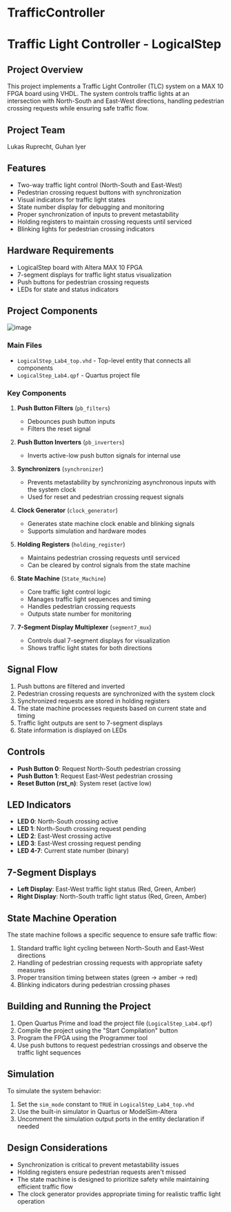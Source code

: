 # TrafficController

# Traffic Light Controller - LogicalStep 

## Project Overview
This project implements a Traffic Light Controller (TLC) system on a MAX 10 FPGA board using VHDL. The system controls traffic lights at an intersection with North-South and East-West directions, handling pedestrian crossing requests while ensuring safe traffic flow.

## Project Team
Lukas Ruprecht, Guhan Iyer

## Features
- Two-way traffic light control (North-South and East-West)
- Pedestrian crossing request buttons with synchronization
- Visual indicators for traffic light states
- State number display for debugging and monitoring
- Proper synchronization of inputs to prevent metastability
- Holding registers to maintain crossing requests until serviced
- Blinking lights for pedestrian crossing indicators

## Hardware Requirements
- LogicalStep board with Altera MAX 10 FPGA
- 7-segment displays for traffic light status visualization
- Push buttons for pedestrian crossing requests
- LEDs for state and status indicators

## Project Components

![image](https://github.com/user-attachments/assets/92d94445-e759-4d84-b009-d2e078d5286c)



### Main Files
- `LogicalStep_Lab4_top.vhd` - Top-level entity that connects all components
- `LogicalStep_Lab4.qpf` - Quartus project file

### Key Components
1. **Push Button Filters** (`pb_filters`)
   - Debounces push button inputs
   - Filters the reset signal

2. **Push Button Inverters** (`pb_inverters`)
   - Inverts active-low push button signals for internal use

3. **Synchronizers** (`synchronizer`)
   - Prevents metastability by synchronizing asynchronous inputs with the system clock
   - Used for reset and pedestrian crossing request signals

4. **Clock Generator** (`clock_generator`)
   - Generates state machine clock enable and blinking signals
   - Supports simulation and hardware modes

5. **Holding Registers** (`holding_register`)
   - Maintains pedestrian crossing requests until serviced
   - Can be cleared by control signals from the state machine

6. **State Machine** (`State_Machine`)
   - Core traffic light control logic
   - Manages traffic light sequences and timing
   - Handles pedestrian crossing requests
   - Outputs state number for monitoring

7. **7-Segment Display Multiplexer** (`segment7_mux`)
   - Controls dual 7-segment displays for visualization
   - Shows traffic light states for both directions

## Signal Flow
1. Push buttons are filtered and inverted
2. Pedestrian crossing requests are synchronized with the system clock
3. Synchronized requests are stored in holding registers
4. The state machine processes requests based on current state and timing
5. Traffic light outputs are sent to 7-segment displays
6. State information is displayed on LEDs

## Controls
- **Push Button 0**: Request North-South pedestrian crossing
- **Push Button 1**: Request East-West pedestrian crossing
- **Reset Button (rst_n)**: System reset (active low)

## LED Indicators
- **LED 0**: North-South crossing active
- **LED 1**: North-South crossing request pending
- **LED 2**: East-West crossing active
- **LED 3**: East-West crossing request pending
- **LED 4-7**: Current state number (binary)

## 7-Segment Displays
- **Left Display**: East-West traffic light status (Red, Green, Amber)
- **Right Display**: North-South traffic light status (Red, Green, Amber)

## State Machine Operation
The state machine follows a specific sequence to ensure safe traffic flow:
1. Standard traffic light cycling between North-South and East-West directions
2. Handling of pedestrian crossing requests with appropriate safety measures
3. Proper transition timing between states (green → amber → red)
4. Blinking indicators during pedestrian crossing phases

## Building and Running the Project
1. Open Quartus Prime and load the project file (`LogicalStep_Lab4.qpf`)
2. Compile the project using the "Start Compilation" button
3. Program the FPGA using the Programmer tool
4. Use push buttons to request pedestrian crossings and observe the traffic light sequences

## Simulation
To simulate the system behavior:
1. Set the `sim_mode` constant to `TRUE` in `LogicalStep_Lab4_top.vhd`
2. Use the built-in simulator in Quartus or ModelSim-Altera
3. Uncomment the simulation output ports in the entity declaration if needed

## Design Considerations
- Synchronization is critical to prevent metastability issues
- Holding registers ensure pedestrian requests aren't missed
- The state machine is designed to prioritize safety while maintaining efficient traffic flow
- The clock generator provides appropriate timing for realistic traffic light operation
